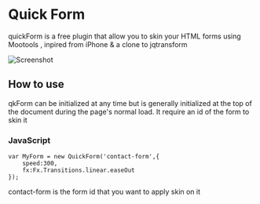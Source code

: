 Quick Form
=====

quickForm is a free plugin that allow you to skin your HTML forms using Mootools , inpired from iPhone & a clone to jqtransform

![Screenshot](http://quick2ouch.com/docs/qkForm/screenshot.png)

How to use
----------

qkForm can be initialized at any time but is generally initialized at the top of the document during the page's normal load.  It require an id of the form to skin it

### JavaScript

	var MyForm = new QuickForm('contact-form',{
		speed:300,
		fx:Fx.Transitions.linear.easeOut 
	});
	
contact-form is the form id that you want to apply skin on it